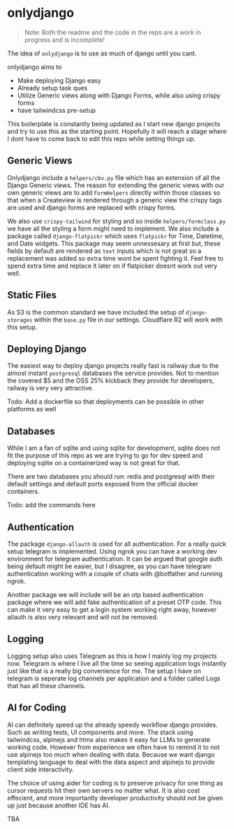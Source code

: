 # onlydjango

> Note: Both the readme and the code in the repo are a work in progress and is incomplete!

The idea of `onlydjango` is to use as much of django until you cant.

onlydjango aims to 
- Make deploying Django easy
- Already setup task ques
- Utilize Generic views along with Django Forms, while also using crispy forms
- have tailwindcss pre-setup

This boilerplate is constantly being updated as I start new django projects and try to use this as the starting point. Hopefully it will reach a stage where I dont have to come back to edit this repo while setting things up.

## Generic Views

Onlydjango include a `helpers/cbv.py` file which has an extension of all the Django Generic views. The reason for extending the generic views with our own generic views are to add `FormHelpers` directly within those classes so that when a Createview is rendered through a generic view the crispy tags are used and django forms are replaced with crispy forms.

We also use `crispy-tailwind` for styling and so inside `helpers/formclass.py` we have all the styling a form might need to implement. We also include a package called `django-flatpickr` which uses `flatpickr` for Time, Datetime, and Date widgets. This package may seem unnessesary at first but, these fields by default are rendered as `text` inputs which is not great so a replacement was added so extra time wont be spent fighting it. Feel free to spend extra time and replace it later on if flatpicker doesnt work out very well.

## Static Files

As S3 is the common standard we have included the setup of `django-storages` within the `base.py` file in our settings. Cloudflare R2 will work with this setup.

## Deploying Django

The easiest way to deploy django projects really fast is railway due to the almost instant `postgresql` databases the service provides. Not to mention the covered $5 and the OSS 25% kickback they provide for developers, railway is very very attractive.

Todo: Add a dockerfile so that deployments can be possible in other platforms as well

## Databases

While I am a fan of sqlite and using sqlite for development, sqlite does not fit the purpose of this repo as we are trying to go for dev speed and deploying sqlite on a containerized way is not great for that.

There are two databases you should run:
redis and postgresql with their default settings and default ports exposed from the official docker containers.

Todo: add the commands here

## Authentication

The package `django-allauth` is used for all authentication. For a really quick setup telegram is implemented. Using ngrok you can have a working dev environment for telegram authentication. It can be argued that google auth being default might be easier, but I disagree, as you can have telegram authentication working with a couple of chats with @botfather and running ngrok.

Another package we will include will be an otp based authentication package where we will add fake authentication of a preset OTP code. This can make it very easy to get a login system working right away, however allauth is also very relevant and will not be removed.

## Logging 

Logging setup also uses Telegram as this is how I mainly log my projects now. Telegram is where I live all the time so seeing application logs instantly just like that is a really big convenience for me. The setup I have on telegram is seperate log channels per application and a folder called Logs that has all these channels.

## AI for Coding

AI can definitely speed up the already speedy workflow django provides. Such as writing tests, UI components and more. The stack using tailwindcss, alpinejs and htmx also makes it easy for LLMs to generate working code. However from experience we often have to remind it to not use alpinejs too much when dealing with data. Because we want django templating language to deal with the data aspect and alpinejs to provide client side interactivity.

The choice of using aider for coding is to preserve privacy for one thing as cursor requests hit their own servers no matter what. It is also cost effecient, and more importantly developer productivity should not be given up just because another IDE has AI.

TBA

